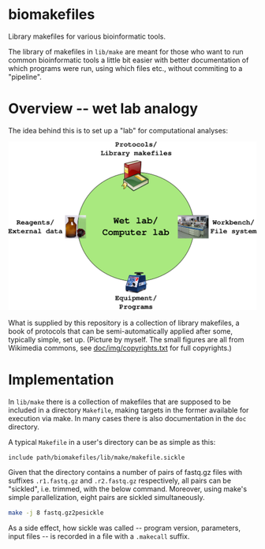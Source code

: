 # biomakefiles

Library makefiles for various bioinformatic tools.

The library of makefiles in `lib/make` are meant for those who want to run common
bioinformatic tools a little bit easier with better documentation of which programs
were run, using which files etc., without commiting to a "pipeline".

# Overview -- wet lab analogy

The idea behind this is to set up a "lab" for computational analyses:

![Lab analogy](doc/img/lab_analogy.png)

What is supplied by this repository is a collection of library makefiles, a book of
protocols that can be semi-automatically applied after some, typically simple, set up.
(Picture by myself. The small figures are all from Wikimedia commons, see
[doc/img/copyrights.txt](doc/img/copyrights.txt) for full copyrights.)

# Implementation

In `lib/make` there is a collection of makefiles that are supposed to be
included in a directory `Makefile`, making targets in the former available for
execution via make. In many cases there is also documentation in the `doc`
directory.

A typical `Makefile` in a user's directory can be as simple as this:

```make
include path/biomakefiles/lib/make/makefile.sickle
```

Given that the directory contains a number of pairs of fastq.gz files with
suffixes `.r1.fastq.gz` and `.r2.fastq.gz` respectively, all pairs can be
"sickled", i.e. trimmed, with the below command. Moreover, using make's simple
parallelization, eight pairs are sickled simultaneously.

```bash
make -j 8 fastq.gz2pesickle
```

As a side effect, how sickle was called -- program version, parameters, input
files -- is recorded in a file with a `.makecall` suffix.
